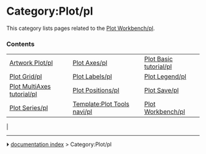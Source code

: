 # Category:Plot/pl
This category lists pages related to the [Plot Workbench/pl](Plot_Workbench/pl.md).

### Contents

|     |     |     |
| --- | --- | --- |
| [Artwork Plot/pl](Artwork_Plot/pl.md) | [Plot Axes/pl](Plot_Axes/pl.md) | [Plot Basic tutorial/pl](Plot_Basic_tutorial/pl.md) |
| [Plot Grid/pl](Plot_Grid/pl.md) | [Plot Labels/pl](Plot_Labels/pl.md) | [Plot Legend/pl](Plot_Legend/pl.md) |
| [Plot MultiAxes tutorial/pl](Plot_MultiAxes_tutorial/pl.md) | [Plot Positions/pl](Plot_Positions/pl.md) | [Plot Save/pl](Plot_Save/pl.md) |
| [Plot Series/pl](Plot_Series/pl.md) | [Template:Plot Tools navi/pl](Template_Plot_Tools_navi/pl.md) | [Plot Workbench/pl](Plot_Workbench/pl.md) |
|



---
⏵ [documentation index](../README.md) > Category:Plot/pl
